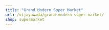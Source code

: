 ```yaml
---
title: "Grand Modern Super Market"
url: /vijayawada/grand-modern-super-market/
shop: supermarket
---
```

